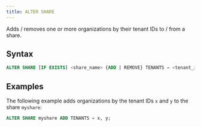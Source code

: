 ```yaml
---
title: ALTER SHARE
---
```


Adds / removes one or more organizations by their tenant IDs to / from a share. 

## Syntax

```sql
ALTER SHARE [IF EXISTS] <share_name> {ADD | REMOVE} TENANTS = <tenant_id> [, <tenant_id>, ...]
```

## Examples

The following example adds organizations by the tenant IDs `x` and `y` to the share `myshare`:

```sql
ALTER SHARE myshare ADD TENANTS = x, y;
```